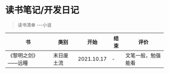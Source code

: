 # 读书笔记/开发日记

> 读书清单		---小说

| 书                        | 类别       | 开始       | 结束 | 评价               |
| ------------------------- | ---------- | ---------- | ---- | ------------------ |
| 《黎明之剑》       ——远瞳 | 末日废土流 | 2021.10.17 | -    | 文笔一般，勉强能看 |

<!--*看网络小说是小时候培养出来的“恶习”，明知道这些小说没啥营养，但就是忍不了要去看*-->



